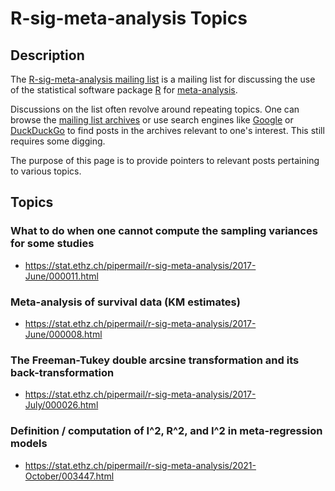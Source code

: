 R-sig-meta-analysis Topics
==========================

## Description

The [R-sig-meta-analysis mailing list](https://stat.ethz.ch/mailman/listinfo/r-sig-meta-analysis) is a mailing list for discussing the use of the statistical software package [R](https://www.r-project.org) for [meta-analysis](https://en.wikipedia.org/wiki/Meta-analysis).

Discussions on the list often revolve around repeating topics. One can browse the [mailing list archives](https://stat.ethz.ch/pipermail/r-sig-meta-analysis/) or use search engines like [Google](https://www.google.com/search?hl=EN&source=hp&q=site:https://stat.ethz.ch/pipermail/r-sig-meta-analysis
) or [DuckDuckGo](https://duckduckgo.com/?q=site:https://stat.ethz.ch/pipermail/r-sig-meta-analysis&ia=web) to find posts in the archives relevant to one's interest. This still requires some digging.

The purpose of this page is to provide pointers to relevant posts pertaining to various topics.

## Topics

### What to do when one cannot compute the sampling variances for some studies
- https://stat.ethz.ch/pipermail/r-sig-meta-analysis/2017-June/000011.html

### Meta-analysis of survival data (KM estimates)
- https://stat.ethz.ch/pipermail/r-sig-meta-analysis/2017-June/000008.html

### The Freeman-Tukey double arcsine transformation and its back-transformation
- https://stat.ethz.ch/pipermail/r-sig-meta-analysis/2017-July/000026.html

### Definition / computation of I^2, R^2, and I^2 in meta-regression models
- https://stat.ethz.ch/pipermail/r-sig-meta-analysis/2021-October/003447.html
